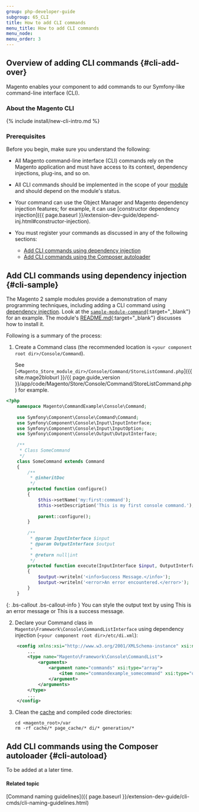 ```yaml
---
group: php-developer-guide
subgroup: 65_CLI
title: How to add CLI commands
menu_title: How to add CLI commands
menu_node: 
menu_order: 3
---
```


## Overview of adding CLI commands {#cli-add-over}

Magento enables your component to add commands to our Symfony-like command-line interface (CLI). 

### About the Magento CLI
{% include install/new-cli-intro.md %}

### Prerequisites

Before you begin, make sure you understand the following:

*	All Magento command-line interface (CLI) commands rely on the Magento application and must have access to its context, dependency injections, plug-ins, and so on.
*	All CLI commands should be implemented in the scope of your [module](https://glossary.magento.com/module) and should depend on the module's status.
*	Your command can use the Object Manager and Magento dependency injection features; for example, it can use [constructor dependency injection]({{ page.baseurl }}/extension-dev-guide/depend-inj.html#constructor-injection).
*	You must register your commands as discussed in any of the following sections:

	*	[Add CLI commands using dependency injection](#cli-sample)
	*	[Add CLI commands using the Composer autoloader](#cli-autoload)

## Add CLI commands using dependency injection {#cli-sample}
The Magento 2 sample modules provide a demonstration of many programming techniques, including adding a CLI command using [dependency injection](https://glossary.magento.com/dependency-injection). Look at the [`sample-module-command`](https://github.com/magento/magento2-samples/tree/master/sample-module-command){:target="_blank"} for an example. The module's [README.md](https://github.com/magento/magento2-samples/blob/master/sample-module-command/README.md){:target="_blank"} discusses how to install it.

Following is a summary of the process:

1.	Create a Command class (the recommended location is `<your component root dir>/Console/Command`).

	See [`<Magento_Store_module_dir>/Console/Command/StoreListCommand.php`]({{ site.mage2bloburl }}/{{ page.guide_version }}/app/code/Magento/Store/Console/Command/StoreListCommand.php) for example.

```php
<?php
    namespace Magento\CommandExample\Console\Command;
    
    use Symfony\Component\Console\Command\Command;
    use Symfony\Component\Console\Input\InputInterface;
    use Symfony\Component\Console\Input\InputOption;
    use Symfony\Component\Console\Output\OutputInterface;
    
    /**
     * Class SomeCommand
     */
    class SomeCommand extends Command
    {
        /**
         * @inheritDoc
         */
        protected function configure()
        {
            $this->setName('my:first:command');
            $this->setDescription('This is my first console command.');
            
            parent::configure();
        }
    
        /**
         * @param InputInterface $input
         * @param OutputInterface $output
         *
         * @return null|int
         */
        protected function execute(InputInterface $input, OutputInterface $output)
        {
            $output->writeln('<info>Success Message.</info>');
            $output->writeln('<error>An error encountered.</error>');
        }
    }
```
    
{: .bs-callout .bs-callout-info }
You can style the output text by using <error>This is an error message</error> or <info>This is a success message</info>.

2.	Declare your Command class in `Magento\Framework\Console\CommandListInterface` using dependency injection (`<your component root dir>/etc/di.xml`):

```xml
    <config xmlns:xsi="http://www.w3.org/2001/XMLSchema-instance" xsi:noNamespaceSchemaLocation="urn:magento:framework:ObjectManager/etc/config.xsd">
        ...
        <type name="Magento\Framework\Console\CommandList">
            <arguments>
                <argument name="commands" xsi:type="array">
                    <item name="commandexample_somecommand" xsi:type="object">Magento\CommandExample\Console\Command\SomeCommand</item>
                </argument>
            </arguments>
        </type>
        ...
    </config>
```

3.	Clean the [cache](https://glossary.magento.com/cache) and compiled code directories:

		cd <magento_root>/var
		rm -rf cache/* page_cache/* di/* generation/* 

## Add CLI commands using the Composer autoloader {#cli-autoload}

To be added at a later time.

#### Related topic

[Command naming guidelines]({{ page.baseurl }}/extension-dev-guide/cli-cmds/cli-naming-guidelines.html)

